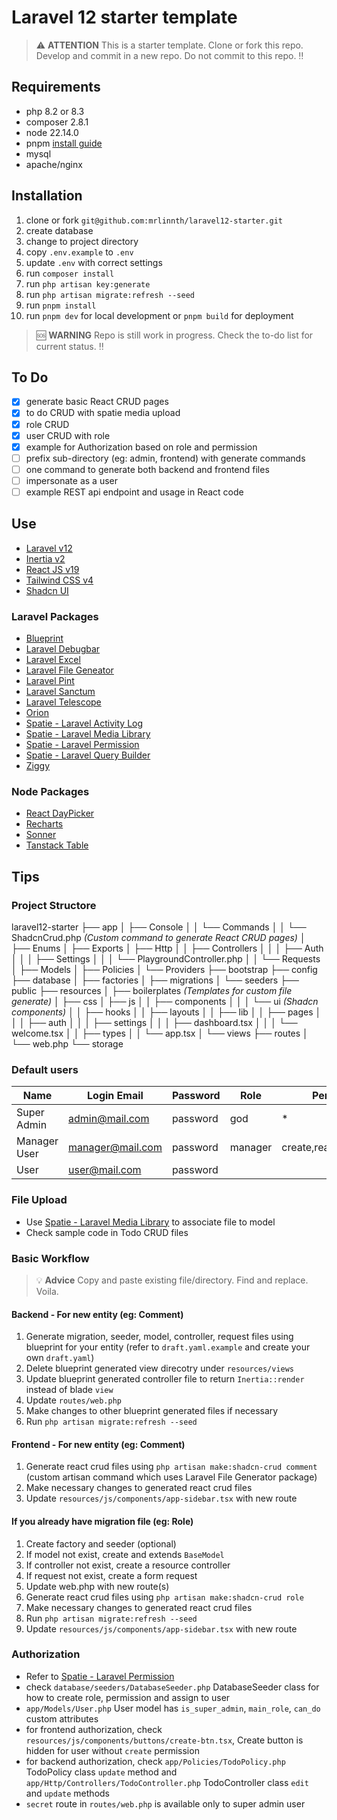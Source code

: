 # Laravel 12 starter template

> ⚠️ **ATTENTION** This is a starter template. Clone or fork this repo. Develop and commit in a new repo. Do not commit to this repo. ‼️

## Requirements

- php 8.2 or 8.3
- composer 2.8.1
- node 22.14.0
- pnpm [install guide](https://pnpm.io/installation#using-corepack)
- mysql
- apache/nginx

## Installation

1. clone or fork `git@github.com:mrlinnth/laravel12-starter.git`
1. create database
1. change to project directory
1. copy `.env.example` to `.env`
1. update `.env` with correct settings
1. run `composer install`
1. run `php artisan key:generate`
1. run `php artisan migrate:refresh --seed`
1. run `pnpm install`
1. run `pnpm dev` for local development or `pnpm build` for deployment

> 🆘 **WARNING** Repo is still work in progress. Check the to-do list for current status. ‼️

## To Do

- [x] generate basic React CRUD pages
- [x] to do CRUD with spatie media upload
- [x] role CRUD
- [x] user CRUD with role
- [x] example for Authorization based on role and permission
- [ ] prefix sub-directory (eg: admin, frontend) with generate commands
- [ ] one command to generate both backend and frontend files
- [ ] impersonate as a user
- [ ] example REST api endpoint and usage in React code

## Use

- [Laravel v12](https://laravel.com/docs/12.x)
- [Inertia v2](https://inertiajs.com)
- [React JS v19](https://react.dev/reference/react)
- [Tailwind CSS v4](https://tailwindcss.com/docs)
- [Shadcn UI](https://ui.shadcn.com/docs)

### Laravel Packages

- [Blueprint](https://blueprint.laravelshift.com)
- [Laravel Debugbar](https://github.com/barryvdh/laravel-debugbar)
- [Laravel Excel](https://docs.laravel-excel.com/3.1/getting-started/installation.html)
- [Laravel File Geneator](https://github.com/skyronic/laravel-file-generator)
- [Laravel Pint](https://laravel.com/docs/12.x/pint)
- [Laravel Sanctum](https://laravel.com/docs/12.x/sanctum)
- [Laravel Telescope](https://laravel.com/docs/12.x/telescope)
- [Orion](https://orion.tailflow.org/)
- [Spatie - Laravel Activity Log](https://spatie.be/docs/laravel-activitylog/v4/introduction)
- [Spatie - Laravel Media Library](https://spatie.be/docs/laravel-medialibrary/v11/introduction)
- [Spatie - Laravel Permission](https://spatie.be/docs/laravel-permission/v6/introduction)
- [Spatie - Laravel Query Builder](https://spatie.be/docs/laravel-query-builder/v6/introduction)
- [Ziggy](https://github.com/tightenco/ziggy)

### Node Packages

- [React DayPicker](https://daypicker.dev/)
- [Recharts](https://recharts.org/en-US/guide/installation)
- [Sonner](https://sonner.emilkowal.ski/)
- [Tanstack Table](https://tanstack.com/table)

## Tips

### Project Structore

laravel12-starter
├── app
│   ├── Console
│   │   └── Commands
│   │       └── ShadcnCrud.php _(Custom command to generate React CRUD pages)_
│   ├── Enums
│   ├── Exports
│   ├── Http
│   │   ├── Controllers
│   │   │   ├── Auth
│   │   │   ├── Settings
│   │   │   └── PlaygroundController.php
│   │   └── Requests
│   ├── Models
│   ├── Policies
│   └── Providers
├── bootstrap
├── config
├── database
│   ├── factories
│   ├── migrations
│   └── seeders
├── public
├── resources
│   ├── boilerplates _(Templates for custom file generate)_
│   ├── css
│   ├── js
│   │   ├── components
│   │   │   └── ui _(Shadcn components)_
│   │   ├── hooks
│   │   ├── layouts
│   │   ├── lib
│   │   ├── pages
│   │   │   ├── auth
│   │   │   ├── settings
│   │   │   ├── dashboard.tsx
│   │   │   └── welcome.tsx
│   │   ├── types
│   │   └── app.tsx
│   └── views
├── routes
│   └── web.php
└── storage

### Default users

| Name         | Login Email      | Password | Role    | Permissions               |
|--------------|------------------|----------|---------|---------------------------|
| Super Admin  | <admin@mail.com>   | password | god     | *                         |
| Manager User | <manager@mail.com> | password | manager | create,read,update,delete |
| User         | <user@mail.com>    | password |         |                           |

### File Upload

- Use [Spatie - Laravel Media Library](https://spatie.be/docs/laravel-medialibrary/v11/introduction) to associate file to model
- Check sample code in Todo CRUD files

### Basic Workflow

> 💡 **Advice** Copy and paste existing file/directory. Find and replace. Voila.

#### Backend - For new entity (eg: Comment)

1. Generate migration, seeder, model, controller, request files using blueprint for your entity (refer to `draft.yaml.example` and create your own `draft.yaml`)
1. Delete blueprint generated view direcotry under `resources/views`
1. Update blueprint generated controller file to return `Inertia::render` instead of blade `view`
1. Update `routes/web.php`
1. Make changes to other blueprint generated files if necessary
1. Run `php artisan migrate:refresh --seed`

#### Frontend - For new entity (eg: Comment)

1. Generate react crud files using `php artisan make:shadcn-crud comment` (custom artisan command which uses Laravel File Generator package)
1. Make necessary changes to generated react crud files
1. Update `resources/js/components/app-sidebar.tsx` with new route

#### If you already have migration file (eg: Role)

1. Create factory and seeder (optional)
1. If model not exist, create and extends `BaseModel`
1. If controller not exist, create a resource controller
1. If request not exist, create a form request
1. Update web.php with new route(s)
1. Generate react crud files using `php artisan make:shadcn-crud role`
1. Make necessary changes to generated react crud files
1. Run `php artisan migrate:refresh --seed`
1. Update `resources/js/components/app-sidebar.tsx` with new route

### Authorization

- Refer to [Spatie - Laravel Permission](https://spatie.be/docs/laravel-permission/v6/introduction)
- check `database/seeders/DatabaseSeeder.php` DatabaseSeeder class for how to create role, permission and assign to user
- `app/Models/User.php` User model has `is_super_admin`, `main_role`, `can_do` custom  attributes
- for frontend authorization, check `resources/js/components/buttons/create-btn.tsx`, Create button is hidden for user without `create` permission
- for backend authorization, check `app/Policies/TodoPolicy.php` TodoPolicy class `update` method and `app/Http/Controllers/TodoController.php` TodoController class `edit` and `update` methods
- `secret` route in `routes/web.php` is available only to super admin user
